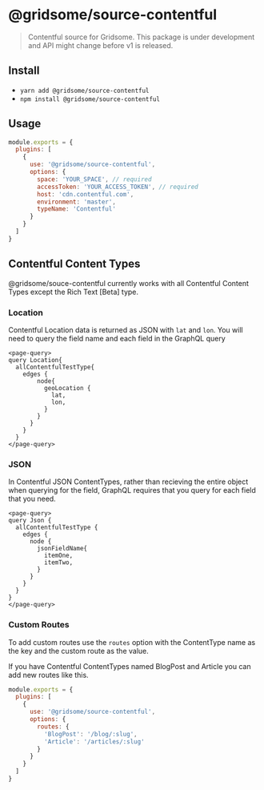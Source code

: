 # @gridsome/source-contentful

> Contentful source for Gridsome. This package is under development and
API might change before v1 is released.

## Install
- `yarn add @gridsome/source-contentful`
- `npm install @gridsome/source-contentful`

## Usage

```js
module.exports = {
  plugins: [
    {
      use: '@gridsome/source-contentful',
      options: {
        space: 'YOUR_SPACE', // required
        accessToken: 'YOUR_ACCESS_TOKEN', // required
        host: 'cdn.contentful.com',
        environment: 'master',
        typeName: 'Contentful'
      }
    }
  ]
}
```

## Contentful Content Types
@gridsome/souce-contentful currently works with all Contentful Content Types except the Rich Text [Beta] type.

### Location
Contentful Location data is returned as JSON with `lat` and `lon`. You will need to query the field name and each field in the GraphQL query
```
<page-query>
query Location{
  allContentfulTestType{
    edges {
        node{
          geoLocation {
            lat,
            lon,
          }
        }
      }
    }
  }
</page-query>
```

### JSON
In Contentful JSON ContentTypes, rather than recieving the entire object when querying for the field, GraphQL requires that you query for each field that you need.
```
<page-query>
query Json {
  allContentfulTestType {
    edges {
      node {
        jsonFieldName{
          itemOne,
          itemTwo,
        }
      }
    }
  }
}
</page-query>
```

### Custom Routes
To add custom routes use the `routes` option with the ContentType name as the key and the custom route as the value.

If you have Contentful ContentTypes named BlogPost and Article you can add new routes like this.
```js
module.exports = {
  plugins: [
    {
      use: '@gridsome/source-contentful',
      options: {
        routes: {
          'BlogPost': '/blog/:slug',
          'Article': '/articles/:slug'
        }
      }
    }
  ]
}
```
